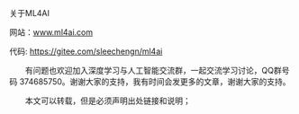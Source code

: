关于ML4AI

网站：www.ml4ai.com

代码: https://gitee.com/sleechengn/ml4ai

　　有问题也欢迎加入深度学习与人工智能交流群，一起交流学习讨论，QQ群号码 374685750。谢谢大家的支持，我有时间会发更多的文章，谢谢大家的支持。

　　本文可以转载，但是必须声明出处链接和说明；
